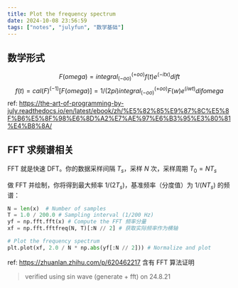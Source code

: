 ```yaml
---
title: Plot the frequency spectrum
date: 2024-10-08 23:56:59
tags: ["notes", "julyfun", "数学基础"]
---
```

## 数学形式
$$F(omega) = integral_(-oo)^(+oo) f(t) e^(-i t x) dif t$$
$$
f(t) = cal(F)^(-1)[F(omega)] = 1 / (2pi) integral_(-oo)^(+oo) F(w) e^(i w t) dif omega
$$
ref: https://the-art-of-programming-by-july.readthedocs.io/en/latest/ebook/zh/%E5%82%85%E9%87%8C%E5%8F%B6%E5%8F%98%E6%8D%A2%E7%AE%97%E6%B3%95%E3%80%81%E4%B8%8A/

## FFT 求频谱相关

FFT 就是快速 DFT。你的数据采样间隔 $T_s$，采样 $N$ 次，采样周期 $T_0 = N T_s$

做 FFT 并绘制，你将得到最大频率 $1 / (2 T_s)$，基准频率（分度值）为 $1 / (N T_s)$ 的频谱：

```python
N = len(x)  # Number of samples
T = 1.0 / 200.0 # Sampling interval (1/200 Hz)
yf = np.fft.fft(x) # Compute the FFT 频率分量
xf = np.fft.fftfreq(N, T)[:N // 2] # 获取实际频率作为横轴

# Plot the frequency spectrum
plt.plot(xf, 2.0 / N * np.abs(yf[:N // 2])) # Normalize and plot
```

ref: https://zhuanlan.zhihu.com/p/620462217 含有 FFT 算法证明

> verified using sin wave (generate + fft) on 24.8.21
